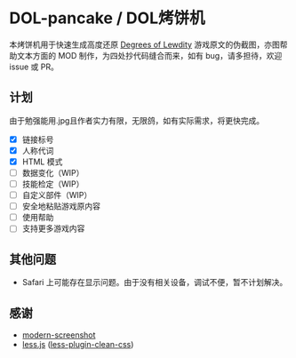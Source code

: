 # DOL-pancake / DOL烤饼机
本烤饼机用于快速生成高度还原 [Degrees of Lewdity](https://www.vrelnir.com/) 游戏原文的伪截图，亦图帮助文本方面的 MOD 制作，为四处抄代码缝合而来，如有 bug，请多担待，欢迎 issue 或 PR。

## 计划
由于勉强能用.jpg且作者实力有限，无限鸽，如有实际需求，将更快完成。
- [x] 链接标号
- [x] 人称代词
- [x] HTML 模式
- [ ] 数据变化（WIP）
- [ ] 技能检定（WIP）
- [ ] 自定义部件（WIP）
- [ ] 安全地粘贴游戏原内容
- [ ] 使用帮助
- [ ] 支持更多游戏内容

## 其他问题
- Safari 上可能存在显示问题。由于没有相关设备，调试不便，暂不计划解决。

## 感谢
- [modern-screenshot](https://github.com/qq15725/modern-screenshot)
- [less.js](https://github.com/less/less.js) ([less-plugin-clean-css](https://github.com/less/less-plugin-clean-css))
